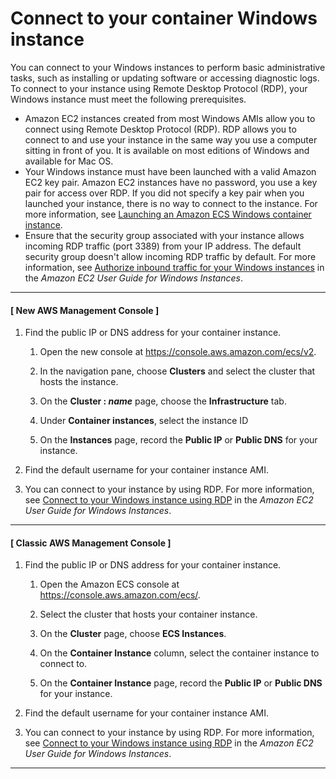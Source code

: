 # Connect to your container Windows instance<a name="instance-windows-connect"></a>

You can connect to your Windows instances to perform basic administrative tasks, such as installing or updating software or accessing diagnostic logs\. To connect to your instance using Remote Desktop Protocol \(RDP\), your Windows instance must meet the following prerequisites\.
+ Amazon EC2 instances created from most Windows AMIs allow you to connect using Remote Desktop Protocol \(RDP\)\. RDP allows you to connect to and use your instance in the same way you use a computer sitting in front of you\. It is available on most editions of Windows and available for Mac OS\.
+ Your Windows instance must have been launched with a valid Amazon EC2 key pair\. Amazon EC2 instances have no password, you use a key pair for access over RDP\. If you did not specify a key pair when you launched your instance, there is no way to connect to the instance\. For more information, see [Launching an Amazon ECS Windows container instance](launch_window-container_instance.md)\.
+ Ensure that the security group associated with your instance allows incoming RDP traffic \(port 3389\) from your IP address\. The default security group doesn't allow incoming RDP traffic by default\. For more information, see [Authorize inbound traffic for your Windows instances](https://docs.aws.amazon.com/AWSEC2/latest/WindowsGuide/authorizing-access-to-an-instance.html) in the *Amazon EC2 User Guide for Windows Instances*\.

------
#### [ New AWS Management Console ]

1. Find the public IP or DNS address for your container instance\.

   1. Open the new console at [https://console\.aws\.amazon\.com/ecs/v2](https://console.aws.amazon.com/ecs/v2)\.

   1. In the navigation pane, choose **Clusters** and select the cluster that hosts the instance\.

   1. On the **Cluster : *name*** page, choose the **Infrastructure** tab\.

   1. Under **Container instances**, select the instance ID

   1. On the **Instances** page, record the **Public IP** or **Public DNS** for your instance\.

1. Find the default username for your container instance AMI\. 

1. You can connect to your instance by using RDP\. For more information, see [Connect to your Windows instance using RDP](https://docs.aws.amazon.com/AWSEC2/latest/WindowsGuide/connecting_to_windows_instance.html) in the *Amazon EC2 User Guide for Windows Instances*\.

------
#### [ Classic AWS Management Console ]

1. Find the public IP or DNS address for your container instance\.

   1. Open the Amazon ECS console at [https://console\.aws\.amazon\.com/ecs/](https://console.aws.amazon.com/ecs/)\.

   1. Select the cluster that hosts your container instance\.

   1. On the **Cluster** page, choose **ECS Instances**\.

   1. On the **Container Instance** column, select the container instance to connect to\.

   1. On the **Container Instance** page, record the **Public IP** or **Public DNS** for your instance\.

1. Find the default username for your container instance AMI\. 

1. You can connect to your instance by using RDP\. For more information, see [Connect to your Windows instance using RDP](https://docs.aws.amazon.com/AWSEC2/latest/WindowsGuide/connecting_to_windows_instance.html) in the *Amazon EC2 User Guide for Windows Instances*\.

------